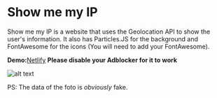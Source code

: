 # Show me my IP
Show me my IP is a website that uses the Geolocation API to show the user's information.
It also has Particles.JS for the background and FontAwesome for the icons (You will need to add your FontAwesome).

**Demo:**[Netlify](https://showmemyip.netlify.app/)
**Please disable your Adblocker for it to work**

![alt text](https://i.imgur.com/V6LgLOt.png)

PS: The data of the foto is *obviously* fake.
